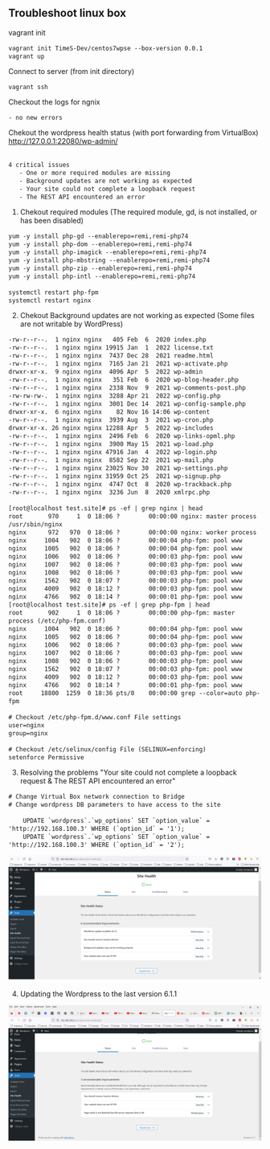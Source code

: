 ## Troubleshoot linux box

vagrant init
```
vagrant init TimeS-Dev/centos7wpse --box-version 0.0.1
vagrant up

```

Connect to server (from init directory)
```
vagrant ssh 

```

Checkout the logs for ngnix
```
- no new errors

```

Chekout the wordpress health status (with port forwarding from VirtualBox) http://127.0.0.1:22080/wp-admin/
```

4 critical issues
   - One or more required modules are missing
   - Background updates are not working as expected
   - Your site could not complete a loopback request
   - The REST API encountered an error

```

1. Chekout required modules (The required module, gd, is not installed, or has been disabled)
```
yum -y install php-gd --enablerepo=remi,remi-php74
yum -y install php-dom --enablerepo=remi,remi-php74
yum -y install php-imagick --enablerepo=remi,remi-php74
yum -y install php-mbstring --enablerepo=remi,remi-php74
yum -y install php-zip --enablerepo=remi,remi-php74
yum -y install php-intl --enablerepo=remi,remi-php74

systemctl restart php-fpm 
systemctl restart nginx

```

2. Chekout Background updates are not working as expected (Some files are not writable by WordPress)
```
-rw-r--r--.  1 nginx nginx   405 Feb  6  2020 index.php
-rw-r--r--.  1 nginx nginx 19915 Jan  1  2022 license.txt       
-rw-r--r--.  1 nginx nginx  7437 Dec 28  2021 readme.html       
-rw-r--r--.  1 nginx nginx  7165 Jan 21  2021 wp-activate.php   
drwxr-xr-x.  9 nginx nginx  4096 Apr  5  2022 wp-admin
-rw-r--r--.  1 nginx nginx   351 Feb  6  2020 wp-blog-header.php
-rw-r--r--.  1 nginx nginx  2338 Nov  9  2021 wp-comments-post.php
-rw-rw-rw-.  1 nginx nginx  3288 Apr 21  2022 wp-config.php
-rw-r--r--.  1 nginx nginx  3001 Dec 14  2021 wp-config-sample.php
drwxr-xr-x.  6 nginx nginx    82 Nov 16 14:06 wp-content
-rw-r--r--.  1 nginx nginx  3939 Aug  3  2021 wp-cron.php
drwxr-xr-x. 26 nginx nginx 12288 Apr  5  2022 wp-includes
-rw-r--r--.  1 nginx nginx  2496 Feb  6  2020 wp-links-opml.php
-rw-r--r--.  1 nginx nginx  3900 May 15  2021 wp-load.php
-rw-r--r--.  1 nginx nginx 47916 Jan  4  2022 wp-login.php
-rw-r--r--.  1 nginx nginx  8582 Sep 22  2021 wp-mail.php
-rw-r--r--.  1 nginx nginx 23025 Nov 30  2021 wp-settings.php
-rw-r--r--.  1 nginx nginx 31959 Oct 25  2021 wp-signup.php
-rw-r--r--.  1 nginx nginx  4747 Oct  8  2020 wp-trackback.php
-rw-r--r--.  1 nginx nginx  3236 Jun  8  2020 xmlrpc.php

[root@localhost test.site]# ps -ef | grep nginx | head
root       970     1  0 18:06 ?        00:00:00 nginx: master process /usr/sbin/nginx
nginx      972   970  0 18:06 ?        00:00:00 nginx: worker process
nginx     1004   902  0 18:06 ?        00:00:04 php-fpm: pool www
nginx     1005   902  0 18:06 ?        00:00:04 php-fpm: pool www
nginx     1006   902  0 18:06 ?        00:00:03 php-fpm: pool www
nginx     1007   902  0 18:06 ?        00:00:03 php-fpm: pool www
nginx     1008   902  0 18:06 ?        00:00:03 php-fpm: pool www
nginx     1562   902  0 18:07 ?        00:00:03 php-fpm: pool www
nginx     4009   902  0 18:12 ?        00:00:03 php-fpm: pool www
nginx     4766   902  0 18:14 ?        00:00:01 php-fpm: pool www
[root@localhost test.site]# ps -ef | grep php-fpm | head
root       902     1  0 18:06 ?        00:00:00 php-fpm: master process (/etc/php-fpm.conf)
nginx     1004   902  0 18:06 ?        00:00:04 php-fpm: pool www
nginx     1005   902  0 18:06 ?        00:00:04 php-fpm: pool www
nginx     1006   902  0 18:06 ?        00:00:03 php-fpm: pool www
nginx     1007   902  0 18:06 ?        00:00:03 php-fpm: pool www
nginx     1008   902  0 18:06 ?        00:00:03 php-fpm: pool www
nginx     1562   902  0 18:07 ?        00:00:03 php-fpm: pool www
nginx     4009   902  0 18:12 ?        00:00:03 php-fpm: pool www
nginx     4766   902  0 18:14 ?        00:00:01 php-fpm: pool www
root     18800  1259  0 18:36 pts/0    00:00:00 grep --color=auto php-fpm

# Checkout /etc/php-fpm.d/www.conf File settings
user=nginx
group=nginx

# Checkout /etc/selinux/config File (SELINUX=enforcing)
setenforce Permissive

```

3. Resolving the problems "Your site could not complete a loopback request & The REST API encountered an error"
```
# Change Virtual Box network connection to Bridge
# Change wordpress DB parameters to have access to the site

    UPDATE `wordpress`.`wp_options` SET `option_value` = 'http://192.168.100.3' WHERE (`option_id` = '1');
    UPDATE `wordpress`.`wp_options` SET `option_value` = 'http://192.168.100.3' WHERE (`option_id` = '2');

```

<img src="./images/before-update.png"><br>

4. Updating the Wordpress to the last version 6.1.1

<img src="./images/after-update.png"><br>